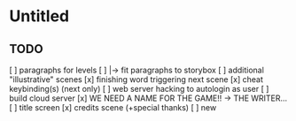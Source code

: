 # Untitled
## TODO
[ ] paragraphs for levels
[ ] |-> fit paragraphs to storybox
[ ] additional "illustrative" scenes
[x] finishing word triggering next scene
[x] cheat keybinding(s) (next only)
[ ] web server hacking to autologin as user
[ ] build cloud server
[x] WE NEED A NAME FOR THE GAME!! -> THE WRITER...
[ ] title screen
[x] credits scene (+special thanks)
[ ] new 